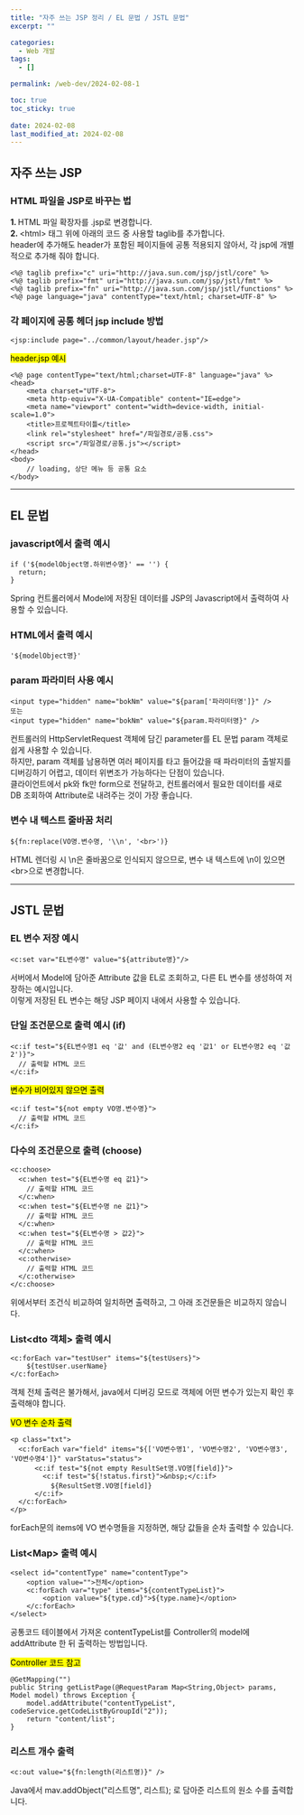 ```yaml
---
title: "자주 쓰는 JSP 정리 / EL 문법 / JSTL 문법"
excerpt: ""

categories:
  - Web 개발
tags:
  - []

permalink: /web-dev/2024-02-08-1

toc: true
toc_sticky: true
 
date: 2024-02-08
last_modified_at: 2024-02-08
---
```


## 자주 쓰는 JSP

### HTML 파일을 JSP로 바꾸는 법
<strong>1. </strong>HTML 파일 확장자를 .jsp로 변경합니다.  
<strong>2. </strong>\<html> 태그 위에 아래의 코드 중 사용할 taglib를 추가합니다.  
header에 추가해도 header가 포함된 페이지들에 공통 적용되지 않아서, 각 jsp에 개별적으로 추가해 줘야 합니다.
```
<%@ taglib prefix="c" uri="http://java.sun.com/jsp/jstl/core" %>
<%@ taglib prefix="fmt" uri="http://java.sun.com/jsp/jstl/fmt" %>
<%@ taglib prefix="fn" uri="http://java.sun.com/jsp/jstl/functions" %>
<%@ page language="java" contentType="text/html; charset=UTF-8" %>
```

### 각 페이지에 공통 헤더 jsp include 방법
```
<jsp:include page="../common/layout/header.jsp"/>
```

<mark>header.jsp 예시</mark>
```
<%@ page contentType="text/html;charset=UTF-8" language="java" %>
<head>
    <meta charset="UTF-8">
    <meta http-equiv="X-UA-Compatible" content="IE=edge">
    <meta name="viewport" content="width=device-width, initial-scale=1.0">
    <title>프로젝트타이틀</title>
    <link rel="stylesheet" href="/파일경로/공통.css">
    <script src="/파일경로/공통.js"></script>
</head>
<body>
	// loading, 상단 메뉴 등 공통 요소
</body>
```

---

## EL 문법

### javascript에서 출력 예시
```
if ('${modelObject명.하위변수명}' == '') {
  return;
}
```
Spring 컨트롤러에서 Model에 저장된 데이터를 JSP의 Javascript에서 출력하여 사용할 수 있습니다.

### HTML에서 출력 예시
```
'${modelObject명}'
```

### param 파라미터 사용 예시
```
<input type="hidden" name="bokNm" value="${param['파라미터명']}" />
또는
<input type="hidden" name="bokNm" value="${param.파라미터명}" />
```
컨트롤러의 HttpServletRequest 객체에 담긴 parameter를 EL 문법 param 객체로 쉽게 사용할 수 있습니다.  
하지만, param 객체를 남용하면 여러 페이지를 타고 들어갔을 때 파라미터의 출발지를 디버깅하기 어렵고, 데이터 위변조가 가능하다는 단점이 있습니다.  
클라이언트에서 pk와 fk만 form으로 전달하고, 컨트롤러에서 필요한 데이터를 새로 DB 조회하여 Attribute로 내려주는 것이 가장 좋습니다.

### 변수 내 텍스트 줄바꿈 처리
```
${fn:replace(VO명.변수명, '\\n', '<br>')}
```
HTML 렌더링 시 \n은 줄바꿈으로 인식되지 않으므로, 변수 내 텍스트에 \n이 있으면 \<br>으로 변경합니다.

---

## JSTL 문법

### EL 변수 저장 예시
```
<c:set var="EL변수명" value="${attribute명}"/>
```
서버에서 Model에 담아준 Attribute 값을 EL로 조회하고, 다른 EL 변수를 생성하여 저장하는 예시입니다.  
이렇게 저장된 EL 변수는 해당 JSP 페이지 내에서 사용할 수 있습니다.

### 단일 조건문으로 출력 예시 (if)
```
<c:if test="${EL변수명1 eq '값' and (EL변수명2 eq '값1' or EL변수명2 eq '값2')}">
  // 출력할 HTML 코드
</c:if>
```

<mark>변수가 비어있지 않으면 출력</mark>
```
<c:if test="${not empty VO명.변수명}">
  // 출력할 HTML 코드
</c:if>
```

### 다수의 조건문으로 출력 (choose)
```
<c:choose>
  <c:when test="${EL변수명 eq 값1}">
    // 출력할 HTML 코드
  </c:when>
  <c:when test="${EL변수명 ne 값1}">
    // 출력할 HTML 코드
  </c:when>
  <c:when test="${EL변수명 > 값2}">
    // 출력할 HTML 코드
  </c:when>
  <c:otherwise>
    // 출력할 HTML 코드
  </c:otherwise>
</c:choose>
```
위에서부터 조건식 비교하여 일치하면 출력하고, 그 아래 조건문들은 비교하지 않습니다.

### List\<dto 객체> 출력 예시
```
<c:forEach var="testUser" items="${testUsers}">
    ${testUser.userName}
</c:forEach>
```
객체 전체 출력은 불가해서, java에서 디버깅 모드로 객체에 어떤 변수가 있는지 확인 후 출력해야 합니다.

<mark>VO 변수 순차 출력</mark>
```
<p class="txt">
  <c:forEach var="field" items="${['VO변수명1', 'VO변수명2', 'VO변수명3', 'VO변수명4']}" varStatus="status">
      <c:if test="${not empty ResultSet명.VO명[field]}">
        <c:if test="${!status.first}">&nbsp;</c:if>
          ${ResultSet명.VO명[field]}
      </c:if>
  </c:forEach>
</p>
```
forEach문의 items에 VO 변수명들을 지정하면, 해당 값들을 순차 출력할 수 있습니다.

### List\<Map> 출력 예시
```
<select id="contentType" name="contentType">
    <option value="">전체</option>
    <c:forEach var="type" items="${contentTypeList}">
        <option value="${type.cd}">${type.name}</option>
    </c:forEach>
</select>
```
공통코드 테이블에서 가져온 contentTypeList를 Controller의 model에 addAttribute 한 뒤 출력하는 방법입니다.

<mark>Controller 코드 참고</mark>
```
@GetMapping("")
public String getListPage(@RequestParam Map<String,Object> params, Model model) throws Exception {
    model.addAttribute("contentTypeList", codeService.getCodeListByGroupId("2"));
    return "content/list";
}
```

### 리스트 개수 출력
```
<c:out value="${fn:length(리스트명)}" />
```
Java에서 mav.addObject("리스트명", 리스트); 로 담아준 리스트의 원소 수를 출력합니다.
